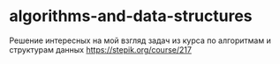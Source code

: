 # algorithms-and-data-structures
Решение интересных на мой взгляд задач из курса по алгоритмам и структурам данных 
https://stepik.org/course/217
